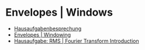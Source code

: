 # Envelopes | Windows

- [Hausaufgabenbesprechung](Hausaufgabenbesprechung.ipynb)
- [Envelopes | Windowing](Envelopes_Windowing.ipynb)
- [Hausaufgabe: RMS | Fourier Transform Introduction](Hausaufgabe_RMS_Fourier_intro.ipynb)